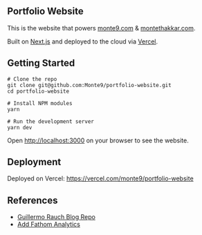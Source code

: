 ## Portfolio Website

This is the website that powers [monte9.com](https://www.monte9.com/) & [montethakkar.com](https://www.montethakkar.com/).

Built on [Next.js](https://nextjs.org/) and deployed to the cloud via [Vercel](https://vercel.com/).

## Getting Started

```
# Clone the repo
git clone git@github.com:Monte9/portfolio-website.git
cd portfolio-website

# Install NPM modules
yarn

# Run the development server
yarn dev
```

Open [http://localhost:3000](http://localhost:3000) on your browser to see the website.

## Deployment

Deployed on Vercel: https://vercel.com/monte9/portfolio-website

## References

- [Guillermo Rauch Blog Repo](https://github.com/rauchg/blog)
- [Add Fathom Analytics](https://vercel.com/guides/deploying-nextjs-using-fathom-analytics-with-vercel)
